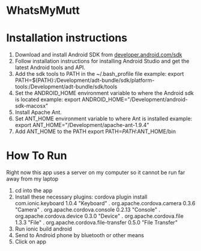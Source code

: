 # WhatsMyMutt
# Installation instructions
1. Download and install Android SDK from [developer.android.com/sdk](developer.android.com/sdk)
2. Follow installation instructions for installing Android Studio and get the latest Android tools and API.
3. Add the sdk tools to PATH in the ~/.bash_profile file
   example: export PATH=${PATH}:/Development/adt-bundle/sdk/platform-tools:/Development/adt-bundle/sdk/tools
4. Set the ANDROID_HOME environment variable to where the Android sdk is located
   example: export ANDROID_HOME="/Development/android-sdk-macosx"
5. Install Apache Ant.
6. Set ANT_HOME environment variable to where Ant is installed
   example: export ANT_HOME="/Development/apache-ant-1.9.4"
7. Add ANT_HOME to the PATH
   export PATH=$PATH:$ANT_HOME/bin

# How To Run
Right now this app uses a server on my computer so it cannot be run far away from my laptop
1. cd into the app
2. Install these necessary plugins:
   cordova plugin install com.ionic.keyboard 1.0.4 "Keyboard"
            .             org.apache.cordova.camera 0.3.6 "Camera"
            .             org.apache.cordova.console 0.2.13 "Console"
            .             org.apache.cordova.device 0.3.0 "Device"
            .             org.apache.cordova.file 1.3.3 "File"
            .             org.apache.cordova.file-transfer 0.5.0 "File Transfer"
3. Run ionic build android
4. Send to Android phone by bluetooth or other means
5. Click on app
